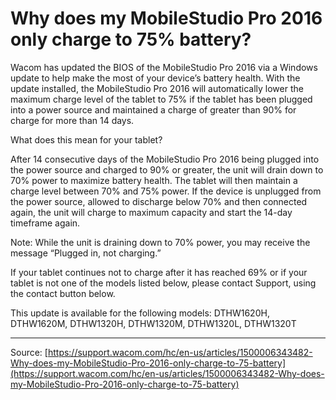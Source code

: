 # Why does my MobileStudio Pro 2016 only charge to 75% battery?

Wacom has updated the BIOS of the MobileStudio Pro 2016 via a Windows update to help make the most of your device’s battery health. With the update installed, the MobileStudio Pro 2016 will automatically lower the maximum charge level of the tablet to 75% if the tablet has been plugged into a power source and maintained a charge of greater than 90% for charge for more than 14 days. 



What does this mean for your tablet?


After 14 consecutive days of the MobileStudio Pro 2016 being plugged into the power source and charged to 90% or greater, the unit will drain down to 70% power to maximize battery health. The tablet will then maintain a charge level between 70% and 75% power. If the device is unplugged from the power source, allowed to discharge below 70% and then connected again, the unit will charge to maximum capacity and start the 14-day timeframe again.


Note: While the unit is draining down to 70% power, you may receive the message “Plugged in, not charging.”


If your tablet continues not to charge after it has reached 69% or if your tablet is not one of the models listed below, please contact Support, using the contact button below.


This update is available for the following models: DTHW1620H, DTHW1620M, DTHW1320H, DTHW1320M, DTHW1320L, DTHW1320T

---
Source: [https://support.wacom.com/hc/en-us/articles/1500006343482-Why-does-my-MobileStudio-Pro-2016-only-charge-to-75-battery](https://support.wacom.com/hc/en-us/articles/1500006343482-Why-does-my-MobileStudio-Pro-2016-only-charge-to-75-battery)
